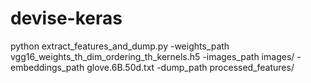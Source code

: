 # devise-keras

python extract_features_and_dump.py -weights_path vgg16_weights_th_dim_ordering_th_kernels.h5 -images_path images/ -embeddings_path glove.6B.50d.txt -dump_path processed_features/
